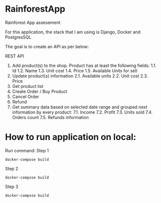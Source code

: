 # RainforestApp
Rainforest App assesement

For this application, the stack that I am using is Django, Docker and PostgresSQL


The goal is to create an API as per below:
 
REST API
1. 	Add product(s) to the shop.
Product has at least the following fields:
1.1.  Id
1.2.  Name
1.3.  Unit cost
1.4.  Price
1.5.  Available Units for sell
2. 	Update product(s) information
2.1.  Available units
2.2.  Unit cost
2.3.  Price
3. 	Get product list
4. 	Create Order / Buy Product
5. 	Cancel Order
6. 	Refund
7. 	Get summary data based on selected date range and grouped next information by every product:
7.1.  Income
7.2.  Profit
7.3.  Units sold
7.4.  Orders count
7.5.  Refunds information
 
<h1>How to run application on local:</h1>

Run command:
Step 1
```
docker-compose build

```

Step 2
```
docker-compose build

```
Step 3
```
docker-compose build

```



